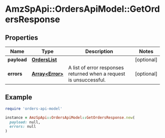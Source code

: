 # AmzSpApi::OrdersApiModel::GetOrdersResponse

## Properties

| Name | Type | Description | Notes |
| ---- | ---- | ----------- | ----- |
| **payload** | [**OrdersList**](OrdersList.md) |  | [optional] |
| **errors** | [**Array&lt;Error&gt;**](Error.md) | A list of error responses returned when a request is unsuccessful. | [optional] |

## Example

```ruby
require 'orders-api-model'

instance = AmzSpApi::OrdersApiModel::GetOrdersResponse.new(
  payload: null,
  errors: null
)
```

